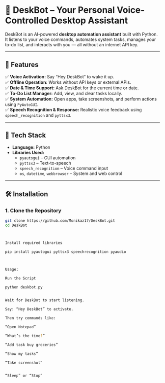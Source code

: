 # 🧠 DeskBot – Your Personal Voice-Controlled Desktop Assistant

DeskBot is an AI-powered **desktop automation assistant** built with Python.  
It listens to your voice commands, automates system tasks, manages your to-do list, and interacts with you — all without an internet API key.

---

## 🚀 Features

✅ **Voice Activation:** Say “Hey DeskBot” to wake it up.  
✅ **Offline Operation:** Works without API keys or external APIs.  
✅ **Date & Time Support:** Ask DeskBot for the current time or date.  
✅ **To-Do List Manager:** Add, view, and clear tasks locally.  
✅ **System Automation:** Open apps, take screenshots, and perform actions using `PyAutoGUI`.  
✅ **Speech Recognition & Response:** Realistic voice feedback using `speech_recognition` and `pyttsx3`.  

---

## 🧩 Tech Stack

- **Language:** Python  
- **Libraries Used:**
  - `pyautogui` – GUI automation  
  - `pyttsx3` – Text-to-speech  
  - `speech_recognition` – Voice command input  
  - `os`, `datetime`, `webbrowser` – System and web control  

---

## 🛠️ Installation

### 1. Clone the Repository
```bash
git clone https://github.com/Monikaz17/DeskBot.git
cd DeskBot



Install required libraries

pip install pyautogui pyttsx3 speechrecognition pyaudio



Usage:

Run the Script

python deskbot.py


Wait for DeskBot to start listening.

Say: “Hey DeskBot” to activate.

Then try commands like:

“Open Notepad”

“What’s the time?”

“Add task buy groceries”

“Show my tasks”

“Take screenshot”


“Sleep” or “Stop”
